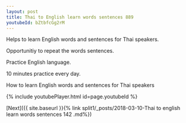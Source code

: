 ```yaml
---
layout: post
title: Thai to English learn words sentences 889 
youtubeId: bZtbfcGg2rM
---
```

 
 
Helps to learn English words and sentences for Thai speakers.

Opportunitiy to repeat the words sentences. 

Practice English language. 
 
10 minutes practice every day. 
 
How to learn English words and sentences for Thai speakers 
 
{% include youtubePlayer.html id=page.youtubeId %}
 
 
[Next]({{ site.baseurl }}{% link  split1/_posts/2018-03-10-Thai to english learn words sentences 142 .md%})
 
